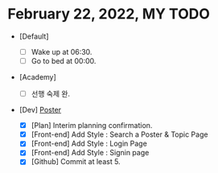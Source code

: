 # February 22, 2022, MY TODO

- [Default]

  - [ ] Wake up at 06:30.
  - [ ] Go to bed at 00:00.

- [Academy]

  - [ ] 선행 숙제 완.

- [Dev] [Poster](https://github.com/Novelier-Webbelier/poster)

  - [x] [Plan] Interim planning confirmation.
  - [x] [Front-end] Add Style : Search a Poster & Topic Page
  - [x] [Front-end] Add Style : Login Page
  - [x] [Front-end] Add Style : Signin page
  - [x] [Github] Commit at least 5.
